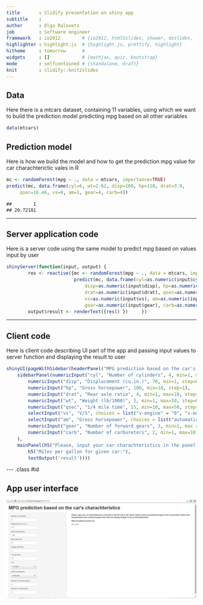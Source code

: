 ```yaml
---
title       : Slidify presentation on shiny app
subtitle    : 
author      : Olga Ralovets
job         : Software engineer
framework   : io2012        # {io2012, html5slides, shower, dzslides, ...}
highlighter : highlight.js  # {highlight.js, prettify, highlight}
hitheme     : tomorrow      # 
widgets     : []            # {mathjax, quiz, bootstrap}
mode        : selfcontained # {standalone, draft}
knit        : slidify::knit2slides
---
```



## Data

Here there is a mtcars dataset, containing 11 variables, using which we want to build the prediction model predicting mpg based on all other variables


```r
data(mtcars)
```


## Prediction model

Here is how we build the model and how to get the prediction mpg value for car charachterictic vales in R

```r
mc <- randomForest(mpg ~ ., data = mtcars, importance=TRUE)
predict(mc, data.frame(cyl=6, wt=2.62, disp=160, hp=110, drat=3.9,
     qsec=16.46, vs=0, am=1, gear=4, carb=4))
```

```
##        1 
## 20.72181
```

---


## Server application code


Here is a server code using the same model to predict mpg based on values input by user

```r
shinyServer(function(input, output) {
        res <- reactive({mc <- randomForest(mpg ~ ., data = mtcars, importance=TRUE); 
                         predict(mc, data.frame(cyl=as.numeric(input$cyl), wt=as.numeric(input$wt), 
                             disp=as.numeric(input$disp), hp=as.numeric(input$hp),
                             drat=as.numeric(input$drat), qsec=as.numeric(input$qsec),
                             vs=as.numeric(input$vs), am=as.numeric(input$am),
                             gear=as.numeric(input$gear), carb=as.numeric(input$carb)))})
        output$result <- renderText({res() })     })
```

---

## Client code
Here is client code describing UI part of the app and passing input values to server function and displaying the result to user

```r
shinyUI(pageWithSidebar(headerPanel("MPG prediction based on the car's charachteristics"),
    sidebarPanel(numericInput("cyl", "Number of cylinders", 4, min=1, max=32, step=1),
        numericInput("disp", "Displacement (cu.in.)", 70, min=1, step=0.1),
        numericInput("hp", "Gross horsepower", 100, min=10, step=1),
        numericInput("drat", "Rear axle ratio", 4, min=1, max=10, step=0.01),
        numericInput("wt", "Weight (lb/1000)", 3, min=1, max=10, step=0.001),
        numericInput("qsec", "1/4 mile time", 15, min=10, max=50, step=0.01),
        selectInput("vs", "V/S", choices = list("v-engine" = "0", "s-engine" = "1")),
        selectInput("am", "Gross horsepower", choices = list("automatic" = "0", "manual" = "1")),
        numericInput("gear", "Number of forward gears", 3, min=1, max = 10, step=1),
        numericInput("carb", "Number of carburetors", 2, min=1, max=10, step=1)
    ),
    mainPanel(h5("Please, input your car charachteristics in the panel in the left side of the screen. Default values and predicted mpg for them are provided. Please note, that predicted value is being changed every time you making changes to any of charachteristicts."),
        h5("Miles per gallon for given car:"),
        textOutput('result'))))
```

--- .class #id 

## App user interface

![Interface](sc.png)


